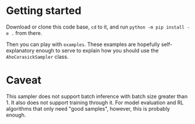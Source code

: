 # Getting started
Download or clone this code base, `cd` to it, and run `python -m pip install -e .` from there.

Then you can play with `examples`. These examples are hopefully self-explanatory enough to serve
to explain how you should use the `AhoCorasickSampler` class.

# Caveat
This sampler does not support batch inference with batch size greater than 1. It also does not
support training through it. For model evaluation and RL algorithms that only need "good samples",
however, this is probably enough.
